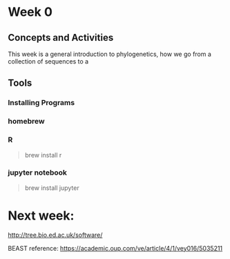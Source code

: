 # Week 0

## Concepts and Activities
This week is a general introduction to phylogenetics, how we go from a collection of sequences to a 

## Tools
### Installing Programs

### homebrew

### R

> brew install r

### jupyter notebook

> brew install jupyter

### 
# Next week:

http://tree.bio.ed.ac.uk/software/

BEAST reference: https://academic.oup.com/ve/article/4/1/vey016/5035211
